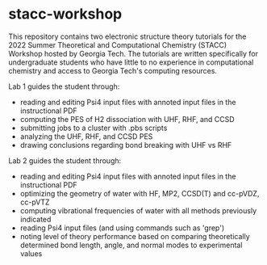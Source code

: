 # stacc-workshop

This repository contains two electronic structure theory tutorials for the 
2022 Summer Theoretical and Computational Chemistry (STACC) Workshop hosted by Georgia Tech. 
The tutorials are written specifically for undergraduate students who have little to no 
experience in computational chemistry and access to Georgia Tech's computing resources.

Lab 1 guides the student through:
- reading and editing Psi4 input files with annoted input files in the instructional PDF
- computing the PES of H2 dissociation with UHF, RHF, and CCSD
- submitting jobs to a cluster with .pbs scripts
- analyzing the UHF, RHF, and CCSD PES 
- drawing conclusions regarding bond breaking with UHF vs RHF

Lab 2 guides the student through:
- reading and editing Psi4 input files with annoted input files in the instructional PDF
- optimizing the geometry of water with HF, MP2, CCSD(T) and cc-pVDZ, cc-pVTZ
- computing vibrational frequencies of water with all methods previously indicated
- reading Psi4 input files (and using commands such as 'grep')
- noting level of theory performance based on comparing theoretically determined bond length,
angle, and normal modes to experimental values
